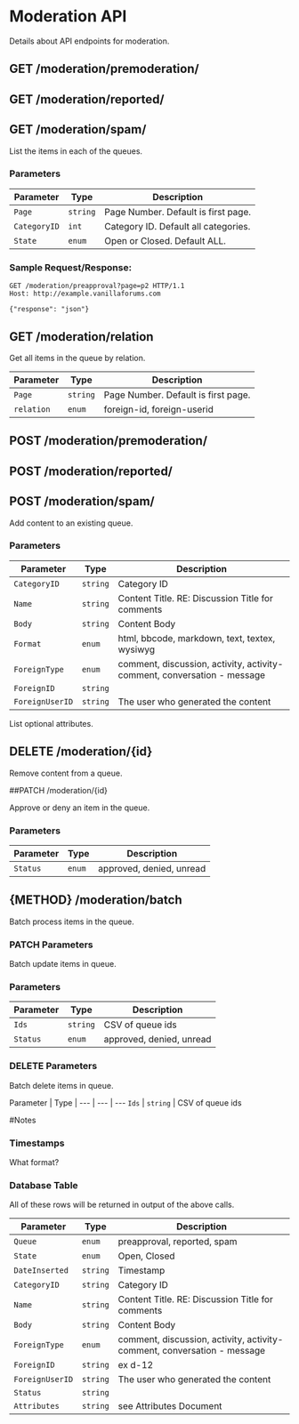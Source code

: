 # Moderation API

Details about API endpoints for moderation.

## GET /moderation/premoderation/
## GET /moderation/reported/
## GET /moderation/spam/

List the items in each of the queues.

### Parameters

Parameter           | Type      | Description
---             | ---       | ---
`Page`          | `string`  | Page Number. Default is first page.
`CategoryID`    | `int`     | Category ID. Default all categories. 
`State`         | `enum`    | Open or Closed.  Default ALL.

### Sample Request/Response:

```http
GET /moderation/preapproval?page=p2 HTTP/1.1
Host: http://example.vanillaforums.com

{"response": "json"}
```

## GET /moderation/relation

Get all items in the queue by relation.

Parameter           | Type      | Description
---             | ---       | ---
`Page`          | `string`  | Page Number. Default is first page.
`relation`  | `enum` | foreign-id, foreign-userid



## POST /moderation/premoderation/
## POST /moderation/reported/
## POST /moderation/spam/

Add content to an existing queue.

### Parameters

Parameter           | Type      | Description
---             | ---       | ---
`CategoryID`    | `string`  | Category ID 
`Name`          | `string`  | Content Title.    RE: Discussion Title for comments 
`Body`          | `string`  | Content Body
`Format`        | `enum`    | html, bbcode, markdown, text, textex, wysiwyg  
`ForeignType`   | `enum`    | comment, discussion, activity, activity-comment, conversation - message   
`ForeignID`     | `string`  | 
`ForeignUserID` | `string`  | The user who generated the content
List optional attributes. 


## DELETE /moderation/{id}

Remove content from a queue.

##PATCH /moderation/{id}

Approve or deny an item in the queue.

### Parameters

Parameter           | Type      | Description
---             | ---       | ---
`Status`    | `enum`  | approved, denied, unread 


## {METHOD} /moderation/batch

Batch process items in the queue.

### PATCH Parameters

Batch update items in queue.

### Parameters

Parameter           | Type      | Description
---             | ---       | ---
`Ids` | `string`  | CSV of queue ids
`Status` | `enum` | approved, denied, unread

### DELETE Parameters

Batch delete items in queue.

Parameter           | Type      |
---             | ---       | ---
`Ids` | `string`  | CSV of queue ids



#Notes

### Timestamps
What format?

### Database Table
All of these rows will be returned in output of the above calls.

Parameter           | Type      | Description
---             | ---       | ---
`Queue`         | `enum`    | preapproval, reported, spam
`State`         | `enum`    | Open, Closed
`DateInserted`  | `string`  | Timestamp
`CategoryID`    | `string`  | Category ID 
`Name`          | `string`  | Content Title.    RE: Discussion Title for comments 
`Body`          | `string`  | Content Body
`ForeignType`   | `enum`    | comment, discussion, activity, activity-comment, conversation - message   
`ForeignID`     | `string`  |  ex d-12
`ForeignUserID` | `string`  | The user who generated the content
`Status`        | `string`  | 
`Attributes`    | `string`  | see Attributes Document
